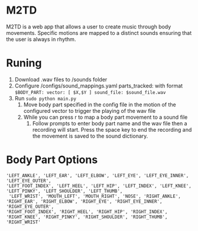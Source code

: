 # M2TD 

M2TD is a web app that allows a user to create music through body movements. Specific motions are mapped to a distinct sounds ensuring that the user is always in rhythm. 

# Runing  
1. Download .wav files to /sounds folder 
2. Configure /configs/sound_mappings.yaml parts_tracked: with format
```$BODY_PART: vector: [ $X,$Y ] sound_file: $sound_file.wav```
3. Run ```sudo python main.py```
   1. Move body part specified in the config file in the motion of the configured vector to trigger the playing of the wav file
   2. While you can press r to map a body part movement to a sound file
      1. Follow prompts to enter body part name and the wav file then a recording will start. Press the space key to end the recording and the movement is saved to the sound dictionary. 
   
# Body Part Options 
```'''
'LEFT_ANKLE', 'LEFT_EAR', 'LEFT_ELBOW', 'LEFT_EYE', 'LEFT_EYE_INNER', 'LEFT_EYE_OUTER', 
'LEFT_FOOT_INDEX', 'LEFT_HEEL', 'LEFT_HIP', 'LEFT_INDEX', 'LEFT_KNEE', 'LEFT_PINKY', 'LEFT_SHOULDER', 'LEFT_THUMB',
 'LEFT_WRIST', 'MOUTH_LEFT', 'MOUTH_RIGHT', 'NOSE', 'RIGHT_ANKLE', 'RIGHT_EAR', 'RIGHT_ELBOW', 'RIGHT_EYE', 'RIGHT_EYE_INNER', 'RIGHT_EYE_OUTER', 
'RIGHT_FOOT_INDEX', 'RIGHT_HEEL', 'RIGHT_HIP', 'RIGHT_INDEX', 'RIGHT_KNEE', 'RIGHT_PINKY', 'RIGHT_SHOULDER', 'RIGHT_THUMB', 'RIGHT_WRIST'